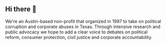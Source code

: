 ## Hi there 👋

We're an Austin-based non-profit that organized in 1997 to take on political corruption and corporate abuses in Texas. Through intensive research and public advocacy we hope to add a clear voice to debates on political reform, consumer protection, civil justice and corporate accountability.
